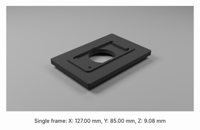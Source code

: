 ![alt text](https://github.com/Tobias-Abele/3DModelsLabware/blob/main/ConfocalHolder/35mmDish/Confocal35mmHolder.png)

<p align="center">
Single frame: X: 127.00 mm, Y: 85.00 mm, Z: 9.08 mm
</p>
